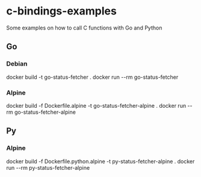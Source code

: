# c-bindings-examples
Some examples on how to call C functions with Go and Python

## Go

### Debian
docker build -t go-status-fetcher .
docker run --rm go-status-fetcher

### Alpine
docker build -f Dockerfile.alpine -t go-status-fetcher-alpine .
docker run --rm go-status-fetcher-alpine

## Py

### Alpine
docker build -f Dockerfile.python.alpine -t py-status-fetcher-alpine .
docker run --rm py-status-fetcher-alpine
